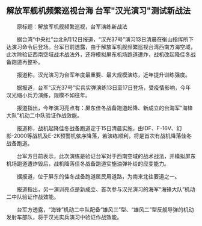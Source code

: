 ## 解放军舰机频繁巡视台海 台军"汉光演习"测试新战法
　　原标题：解放军机舰频繁巡视，台军演练新战法

　　据台湾“中央社”台北9月12日报道，“汉光37号”演习13日清晨在衡山指挥所下达演习命令后登场。台军日前透露，由于解放军机舰频繁巡视台湾西南方海空域，此次除验证西南空域战术战法外，还将模拟屏东机场跑道遭炸，战机改起降佳冬战备跑道再整补。

　　报道称，汉光演习为台军年度最重要、最大规模演练，近年提升训练强度。

　　据报道，台军“汉光37号”实兵实弹演练13日至17日登场，受疫情影响，今年汉光缩小兵力演练，规模不如往年。

　　报道指出，今年演习亮点有：屏东佳冬战备跑道起降、新成立的台海军“海锋大队”机动二中队验证作战效能。

　　报道称，战机起降佳冬战备跑道定于15日清晨实施，由IDF、F-16V、幻影-2000等战机及E-2K预警机依序降落，若演练顺利，将是首次有战机降落佳冬战备跑道。

　　台军方日前表示，此次演练是验证台军对于西南空域的战术战法，并模拟屏东机场跑道遭炸毁后，战机降落佳冬战备跑道实施油弹补给的应变能力。

　　据报道，位于屏东的佳冬战备跑道属民用道路，为南来北往要道之一。

　　报道指出，另一演训亮点是新成立、首次参与汉光演习的海军“海锋大队”机动二中队验证作战效能。

　　台军方透露，“海锋”机动二中队配备“雄风三”型、“雄风二”型反舰导弹的机动发射车部队，将于汉光实兵演习中验证作战效能。

　　 

